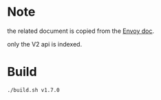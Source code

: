 # Note
the related document is copied from the [Envoy doc](https://github.com/envoyproxy/envoyproxy.github.io).

only the V2 api is indexed.

# Build

```
./build.sh v1.7.0
```
